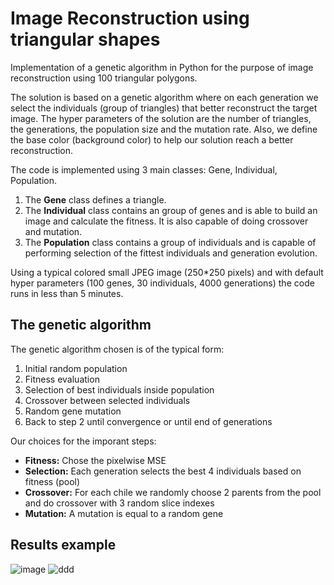 # Image Reconstruction using triangular shapes

Implementation of a genetic algorithm in Python for the purpose of image reconstruction using 100 triangular polygons.

The solution is based on a genetic algorithm where on each generation we select the individuals (group of triangles) that better reconstruct the target image. The hyper parameters of the solution are the number of triangles, the generations, the population size and the mutation rate. Also, we define the base color (background color) to help our solution reach a better reconstruction.

The code is implemented using 3 main classes: Gene, Individual, Population.  

1) The __Gene__ class defines a triangle.    
2) The __Individual__ class contains an group of genes and is able to build an image and calculate the fitness. It is also capable of doing crossover and mutation.  
3) The __Population__ class contains a group of individuals and is capable of performing selection of the fittest individuals and generation evolution.  

Using a typical colored small JPEG image (250*250 pixels) and with default hyper parameters (100 genes, 30 individuals, 4000 generations) the code runs in less than 5 minutes.

## The genetic algorithm

The genetic algorithm chosen is of the typical form:

1) Initial random population    
2) Fitness evaluation  
3) Selection of best individuals inside population  
4) Crossover between selected individuals  
5) Random gene mutation  
6) Back to step 2 until convergence or until end of generations  

Our choices for the imporant steps:

- __Fitness:__ Chose the pixelwise MSE   
- __Selection:__ Each generation selects the best 4 individuals based on fitness (pool)    
- __Crossover:__ For each chile we randomly choose 2 parents from the pool and do crossover with 3 random slice indexes  
- __Mutation:__ A mutation is equal to a random gene  


## Results example

![image](https://user-images.githubusercontent.com/31891596/51468664-37be2500-1d78-11e9-9446-50638b0401ae.jpg)
![ddd](https://user-images.githubusercontent.com/31891596/51468702-460c4100-1d78-11e9-8d37-d6b7f96b749d.JPG)
